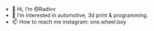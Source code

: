 - 👋 Hi, I’m @Radivv
- 👀 I’m interested in automotive, 3d print & programming.
- 📫 How to reach me instagram: one.wheel.boy

<!---
Radivv/Radivv is a ✨ special ✨ repository because its `README.md` (this file) appears on your GitHub profile.
You can click the Preview link to take a look at your changes.
--->
